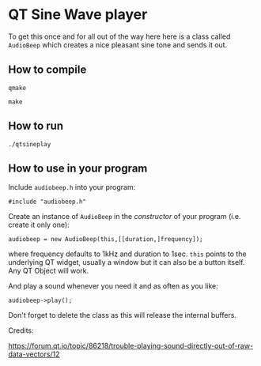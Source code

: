 # QT Sine Wave player

To get this once and for all out of the way here here is a
class called `AudioBeep` which creates a nice pleasant
sine tone and sends it out.

## How to compile

`qmake`

`make`

## How to run

`./qtsineplay`

## How to use in your program

Include `audiobeep.h` into your program:
```
#include "audiobeep.h"
```

Create an instance of `AudioBeep` in the *constructor*
of your program (i.e. create it only one):
```
audiobeep = new AudioBeep(this,[[duration,]frequency]);
```
where frequency defaults to 1kHz and duration to 1sec. `this`
points to the underlying QT widget, usually a window but
it can also be a button itself. Any QT Object will work.

And play a sound whenever you need it and as often as you like:
```
audiobeep->play();
```

Don't forget to delete the class as this will release the
internal buffers.

Credits:

https://forum.qt.io/topic/86218/trouble-playing-sound-directly-out-of-raw-data-vectors/12

